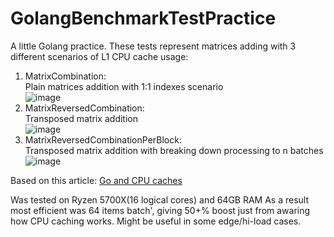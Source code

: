# GolangBenchmarkTestPractice
A little Golang practice. These tests represent matrices adding with 3 different scenarios of L1 CPU cache usage:
1. MatrixCombination:\
   Plain matrices addition with 1:1 indexes scenario\
   ![image](https://github.com/koravel/GolangBenchmarkTestPractice/assets/26851016/7f272668-dc58-4701-b054-4061df831f99)
2. MatrixReversedCombination:\
   Transposed matrix addition\
   ![image](https://github.com/koravel/GolangBenchmarkTestPractice/assets/26851016/5b5e2d94-662d-4a53-9eb3-39c087e98ee2)
3. MatrixReversedCombinationPerBlock:\
   Transposed matrix addition with breaking down processing to n batches\
   ![image](https://github.com/koravel/GolangBenchmarkTestPractice/assets/26851016/e360b65d-5220-4d7f-b7d8-5f00f02cf3f9)

Based on this article: [Go and CPU caches](https://teivah.medium.com/go-and-cpu-caches-af5d32cc5592)

Was tested on Ryzen 5700X(16 logical cores) and 64GB RAM
As a result most efficient was 64 items batch', giving 50+% boost just from awaring how CPU caching works.
Might be useful in some edge/hi-load cases.
